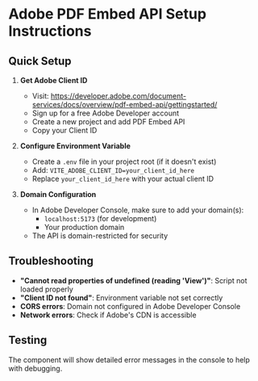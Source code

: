 # Adobe PDF Embed API Setup Instructions

## Quick Setup

1. **Get Adobe Client ID**

   - Visit: https://developer.adobe.com/document-services/docs/overview/pdf-embed-api/gettingstarted/
   - Sign up for a free Adobe Developer account
   - Create a new project and add PDF Embed API
   - Copy your Client ID

2. **Configure Environment Variable**

   - Create a `.env` file in your project root (if it doesn't exist)
   - Add: `VITE_ADOBE_CLIENT_ID=your_client_id_here`
   - Replace `your_client_id_here` with your actual client ID

3. **Domain Configuration**
   - In Adobe Developer Console, make sure to add your domain(s):
     - `localhost:5173` (for development)
     - Your production domain
   - The API is domain-restricted for security

## Troubleshooting

- **"Cannot read properties of undefined (reading 'View')"**: Script not loaded properly
- **"Client ID not found"**: Environment variable not set correctly
- **CORS errors**: Domain not configured in Adobe Developer Console
- **Network errors**: Check if Adobe's CDN is accessible

## Testing

The component will show detailed error messages in the console to help with debugging.
